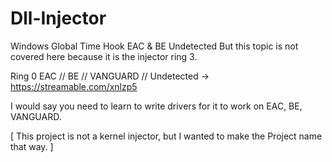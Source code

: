 # Dll-Injector
Windows Global Time Hook EAC & BE Undetected But this topic is not covered here because it is the injector ring 3.

Ring 0 EAC // BE // VANGUARD // Undetected -> https://streamable.com/xnlzp5

I would say you need to learn to write drivers for it to work on EAC, BE, VANGUARD.

[ This project is not a kernel injector, but I wanted to make the Project name that way. ]

